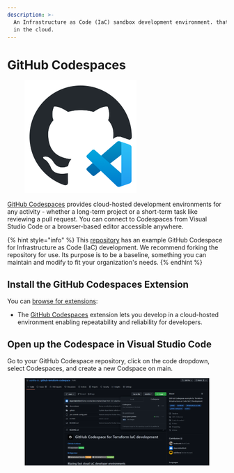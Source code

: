 ```yaml
---
description: >-
  An Infrastructure as Code (IaC) sandbox development environment. that's hosted
  in the cloud.
---
```


# GitHub Codespaces

<figure><img src="../../.gitbook/assets/github-codespaces.png" alt="" width="257"><figcaption></figcaption></figure>

[GitHub Codespaces](https://github.com/features/codespaces) provides cloud-hosted development environments for any activity - whether a long-term project or a short-term task like reviewing a pull request. You can connect to Codespaces from Visual Studio Code or a browser-based editor accessible anywhere.

{% hint style="info" %}
This [repository](https://github.com/osinfra-io/github-terraform-codespace) has an example GitHub Codespace for Infrastructure as Code (IaC) development. We recommend forking the repository for use. Its purpose is to be a baseline, something you can maintain and modify to fit your organization's needs.
{% endhint %}

## Install the GitHub Codespaces Extension

You can [browse for extensions](https://code.visualstudio.com/docs/editor/extension-marketplace#\_browse-for-extensions):

* The [GitHub Codespaces](https://marketplace.visualstudio.com/items?itemName=GitHub.codespaces) extension lets you develop in a cloud-hosted environment enabling repeatability and reliability for developers.

## Open up the Codespace in Visual Studio Code

Go to your GitHub Codespace repository, click on the code dropdown, select Codespaces, and create a new Codspace on main.

<figure><img src="../../.gitbook/assets/infrastructure-as-code-codespace.png" alt=""><figcaption></figcaption></figure>

